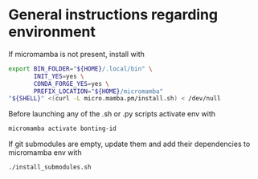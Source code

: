 # General instructions regarding environment
If micromamba is not present, install with
```bash
export BIN_FOLDER="${HOME}/.local/bin" \
       INIT_YES=yes \
       CONDA_FORGE_YES=yes \
       PREFIX_LOCATION="${HOME}/micromamba"
"${SHELL}" <(curl -L micro.mamba.pm/install.sh) < /dev/null
```

Before launching any of the .sh or .py scripts activate env with
```bash
micromamba activate bonting-id
```

If git submodules are empty, update them and add their dependencies to micromamba env with
```bash
./install_submodules.sh
```